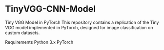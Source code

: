 # TinyVGG-CNN-Model
Tiny VGG Model in PyTorch
This repository contains a replication of the Tiny VGG model implemented in PyTorch, designed for image classification on custom datasets.

Requirements
Python 3.x
PyTorch
